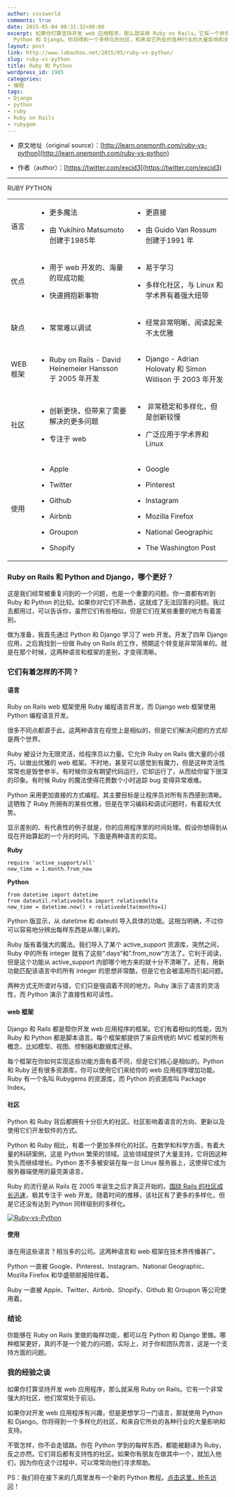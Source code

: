 ```yaml
---
author: viviworld
comments: true
date: 2015-05-04 08:31:32+00:00
excerpt: 如果你打算坚持开发 web 应用程序，那么就采用 Ruby on Rails。它有一个非常强大的社区，他们常常处于前沿。如果你对开发 web 应用程序有兴趣，但是更想学习一门语言，那就使用
  Python 和 Django。你将得到一个多样化的社区，和来自它所处的各种行业的大量影响和支持。
layout: post
link: http://www.labazhou.net/2015/05/ruby-vs-python/
slug: ruby-vs-python
title: Ruby 和 Python
wordpress_id: 1985
categories:
- 编程
tags:
- Django
- python
- ruby
- Ruby on Rails
- rubygem
---
```



	
  * 原文地址（original source）：[http://learn.onemonth.com/ruby-vs-python](http://learn.onemonth.com/ruby-vs-python)

	
  * 作者（author）：[https://twitter.com/excid3](https://twitter.com/excid3)





* * *




<table >
<tbody >
<tr >

RUBY
PYTHON
</tr>
<tr >

<td >语言
</td>

<td >



	
  * 更多魔法

	
  * 由 Yukihiro Matsumoto 创建于1985年



</td>

<td >



	
  * 更直接

	
  * 由 Guido Van Rossum 创建于1991 年



</td>
</tr>
<tr >

<td >优点
</td>

<td >



	
  * 用于 web 开发的、海量的现成功能

	
  * 快速拥抱新事物



</td>

<td >



	
  * 易于学习

	
  * 多样化社区，与 Linux 和学术界有着强大纽带



</td>
</tr>
<tr >

<td >缺点
</td>

<td >



	
  * 常常难以调试



</td>

<td >



	
  * 经常非常明晰、阅读起来不太优雅



</td>
</tr>
<tr >

<td >WEB 框架
</td>

<td >



	
  * Ruby on Rails - David Heinemeier Hansson 于 2005 年开发



</td>

<td >



	
  * Django - Adrian Holovaty 和 Simon Willison 于 2003 年开发



</td>
</tr>
<tr >

<td >社区
</td>

<td >



	
  * 创新更快，但带来了需要解决的更多问题

	
  * 专注于 web



</td>

<td >



	
  *  非常稳定和多样化，但是创新较慢

	
  * 广泛应用于学术界和 Linux



</td>
</tr>
<tr >

<td >使用
</td>

<td >



	
  * Apple

	
  * Twitter

	
  * Github

	
  * Airbnb

	
  * Groupon

	
  * Shopify



</td>

<td >



	
  * Google

	
  * Pinterest

	
  * Instagram

	
  * Mozilla Firefox

	
  * National Geographic

	
  * The Washington Post



</td>
</tr>
</tbody>
</table>


### Ruby on Rails 和 Python and Django，哪个更好？


这是我们经常被重复问到的一个问题，也是一个重要的问题。你一直都有听到 Ruby 和 Python 的比较。如果你对它们不熟悉，这就成了无法回答的问题。我过去都用过，可以告诉你，虽然它们有些相似，但是它们在某些重要的地方有着差别。

做为准备，我首先通过 Python 和 Django 学习了 web 开发。开发了四年 Django 应用，之后我找到一份做 Ruby on Rails 的工作，预期这个转变是非常简单的。就是在那个时候，这两种语言和框架的差别，才变得清晰。


### 它们有着怎样的不同？




#### 语言


Ruby on Rails web 框架使用 Ruby 编程语言开发，而 Django web 框架使用 Python 编程语言开发。

很多不同点都源于此。这两种语言在视觉上是相似的，但是它们解决问题的方式却是两个世界。

Ruby 被设计为无限灵活，给程序员以力量。它允许 Ruby on Rails 做大量的小技巧，以做出优雅的 web 框架。不时地，甚至可以感觉到有魔力，但是这种灵活性常常也是毁誉参半。有时候你没有期望代码运行，它却运行了，从而给你留下很深的印象。有时候 Ruby 的魔法使得花费数个小时追踪 bug 变得异常艰难。

Python 采用更加直接的方式编程。其主要目标是让程序员对所有东西感到清晰。这牺牲了 Ruby 所拥有的某些优雅，但是在学习编码和调试问题时，有着较大优势。

显示差别的、有代表性的例子就是，你的应用程序里的时间处理。假设你想得到从现在开始算起的一个月的时间。下面是两种语言的实现。

**Ruby**

    
    require 'active_support/all'
    new_time = 1.month.from_now


**Python**

    
    from datetime import datetime
    from dateutil.relativedelta import relativedelta
    new_time = datetime.now() + relativedelta(months=1)


Python 版显示，从 datetime 和 dateutil 导入具体的功能。这相当明确，不过你可以容易地分辨出每样东西是从哪儿来的。

Ruby 版有着强大的魔法。我们导入了某个 active_support 资源库，突然之间，Ruby 中的所有 integer 就有了这些“.days“和”.from_now“方法了。它利于阅读，但是这个功能从 active_support 内部哪个地方来的就十分不清晰了。还有，用新功能匹配该语言中的所有 integer 的思想非常酷，但是它也会被滥用而引起问题。

两种方式无所谓对与错，它们只是强调着不同的地方。Ruby 演示了语言的灵活性，而 Python 演示了直接性和可读性。


#### web 框架


Django 和 Rails 都是帮你开发 web 应用程序的框架。它们有着相似的性能，因为 Ruby 和 Python 都是脚本语言。每个框架都提供了来自传统的 MVC 框架的所有概念，比如模型、视图、控制器和数据库迁移。

每个框架在你如何实现这些功能方面有着不同，但是它们核心是相似的。Python 和 Ruby 还有很多资源库，你可以使用它们来给你的 web 应用程序增加功能。Ruby 有一个名叫 Rubygems 的资源库，而 Python 的资源库叫 Package Index。


#### 社区


Python 和 Ruby 背后都拥有十分巨大的社区。社区影响着语言的方向、更新以及使用它们开发软件的方式。

Python 和 Ruby 相比，有着一个更加多样化的社区。在数学和科学方面，有着大量的科研案例，这是 Python 繁荣的领域。这些领域提供了大量支持，它将因这种势头而继续增长。Python 差不多被安装在每一台 Linux 服务器上，这使得它成为服务器端使用的最完美语言。

Ruby 的流行是从 Rails 在 2005 年诞生之后才真正开始的。[围绕 Rails 的社区成长迅速](http://www.labazhou.net/2014/06/top-8-ruby-on-rails-blog-resources/)，极其专注于 web 开发。随着时间的推移，该社区有了更多的多样化，但是它还没有达到 Python 同样级别的多样化。

[![Ruby-vs-Python](http://www.labazhou.net/wp-content/uploads/2015/05/Ruby-vs-Python-300x232.png)](http://www.labazhou.net/wp-content/uploads/2015/05/Ruby-vs-Python.png)


#### 使用


谁在用这些语言？相当多的公司。这两种语言和 web 框架在技术界传播甚广。

Python 一直被 Google、Pinterest、Instagram、National Geographic、Mozilla Firefox 和华盛顿邮报陪伴着。

Ruby 一直被 Apple、Twitter、Airbnb、Shopify、Github 和 Groupon 等公司使用着。


### 结论


你能够在 Ruby on Rails 里做的每样功能，都可以在 Python 和 Django 里做。哪种框架更好，真的不是一个能力的问题，实际上，对于你和团队而言，这是一个支持方面的问题。


### 我的经验之谈


如果你打算坚持开发 web 应用程序，那么就采用 Ruby on Rails。它有一个非常强大的社区，他们常常处于前沿。

如果你对开发 web 应用程序有兴趣，但是更想学习一门语言，那就使用 Python 和 Django。你将得到一个多样化的社区，和来自它所处的各种行业的大量影响和支持。

不管怎样，你不会走错路。你在 Python 学到的每样东西，都能被翻译为 Ruby，反之亦然。它们背后都有支持性的社区。如果你有朋友在做其中一个，就加入他们，因为你在这个过程中，可以常常向他们寻求帮助。

PS：我们将在接下来的几周里发布一个新的 Python 教程。[点击这里，抢先访问](https://onemonth.com/courses/python)！
